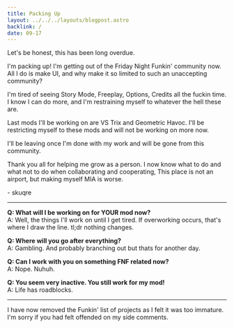```yaml
---
title: Packing Up
layout: ../../../layouts/blogpost.astro
backlink: /
date: 09-17
---
```


Let's be honest, this has been long overdue.

I'm packing up! I'm getting out of the Friday Night Funkin' community now.
All I do is make UI, and why make it so limited to such an unaccepting community?

I'm tired of seeing Story Mode, Freeplay, Options, Credits all the fuckin time.
I know I can do more, and I'm restraining myself to whatever the hell these are.

Last mods I'll be working on are VS Trix and Geometric Havoc.
I'll be restricting myself to these mods and will not be working on more now.

I'll be leaving once I'm done with my work and will be gone from this community.

Thank you all for helping me grow as a person. I now know what to do and what not to do when 
collaborating and cooperating, This place is not an airport, but making myself MIA is worse. 

\- skuqre

---

**Q: What will I be working on for YOUR mod now?**<br>
A: Well, the things I'll work on until I get tired.
If overworking occurs, that's where I draw the line.
tl;dr nothing changes.

**Q: Where will you go after everything?**<br>
A: Gambling. And probably branching out but thats for another day.

**Q: Can I work with you on something FNF related now?**<br>
A: Nope. Nuhuh.

**Q: You seem very inactive. You still work for my mod!**<br>
A: Life has roadblocks.

---

I have now removed the Funkin' list of projects as I felt it was too immature. I'm sorry if you had felt offended on my side comments.
